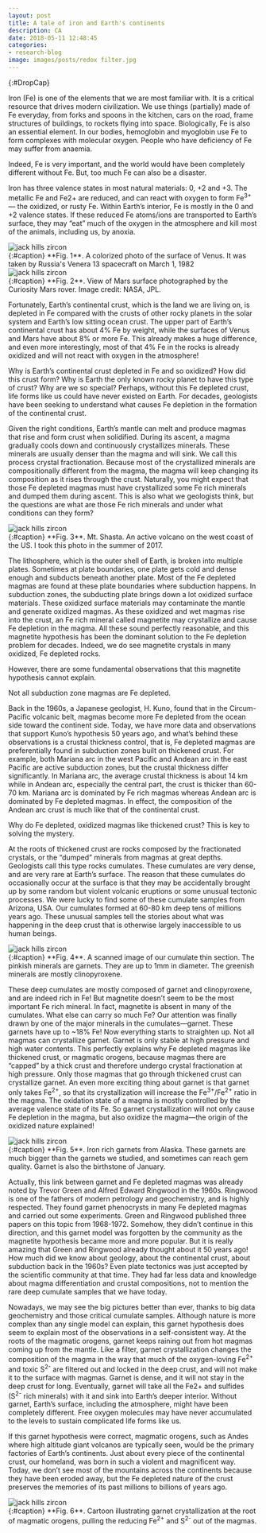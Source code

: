 ```yaml
---
layout: post
title: A tale of iron and Earth's continents
description: CA
date: 2018-05-11 12:48:45
categories:
- research-blog
image: images/posts/redox filter.jpg
---
```


{:#DropCap}
<!-- adding {:#DropCap} above will make first letter of first word CAPITAL and Large -->
Iron (Fe) is one of the elements that we are most familiar with. It is a critical resource that drives modern civilization. We use things (partially) made of Fe everyday, from forks and spoons in the kitchen, cars on the road, frame structures of buildings, to rockets flying into space. Biologically, Fe is also an essential element. In our bodies, hemoglobin and myoglobin use Fe to form complexes with molecular oxygen. People who have deficiency of Fe may suffer from anaemia.

Indeed, Fe is very important, and the world would have been completely different without Fe. But, too much Fe can also be a disaster. 

Iron has three valence states in most natural materials: 0, +2 and +3. The metallic Fe and Fe2+ are reduced, and can react with oxygen to form Fe<sup>3+</sup> — the oxidized, or rusty Fe. Within Earth’s interior, Fe is mostly in the 0 and +2 valence states. If these reduced Fe atoms/ions are transported to Earth’s surface, they may “eat” much of the oxygen in the atmosphere and kill most of the animals, including us, by anoxia.

<div class="img-parent">
<img src="/images/posts/venus surface.jpg" alt="jack hills zircon" />
</div>
{:#caption}
**Fig. 1**. A colorized photo of the surface of Venus. It was taken by Russia's Venera 13 spacecraft on March 1, 1982

<div class="img-parent">
<img src="/images/posts/mars surface.jpg" alt="jack hills zircon" />
</div>
{:#caption}
**Fig. 2**. View of Mars surface photographed by the Curiosity Mars rover. Image credit: NASA, JPL.

Fortunately, Earth’s continental crust, which is the land we are living on, is depleted in Fe compared with the crusts of other rocky planets in the solar system and Earth’s low sitting ocean crust. The upper part of Earth’s continental crust has about 4% Fe by weight, while the surfaces of Venus and Mars have about 8% or more Fe. This already makes a huge difference, and even more interestingly, most of that 4% Fe in the rocks is already oxidized and will not react with oxygen in the atmosphere!

Why is Earth’s continental crust depleted in Fe and so oxidized? How did this crust form? Why is Earth the only known rocky planet to have this type of crust? Why are we so special? Perhaps, without this Fe depleted crust, life forms like us could have never existed on Earth. For decades, geologists have been seeking to understand what causes Fe depletion in the formation of the continental crust.

Given the right conditions, Earth’s mantle can melt and produce magmas that rise and form crust when solidified. During its ascent, a magma gradually cools down and continuously crystallizes minerals. These minerals are usually denser than the magma and will sink. We call this process crystal fractionation. Because most of the crystallized minerals are compositionally different from the magma, the magma will keep changing its composition as it rises through the crust. Naturally, you might expect that those Fe depleted magmas must have crystallized some Fe rich minerals and dumped them during ascent. This is also what we geologists think, but the questions are what are those Fe rich minerals and under what conditions can they form? 

<div class="img-parent">
<img src="/images/posts/P1100139.jpg" alt="jack hills zircon" />
</div>
{:#caption}
**Fig. 3**. Mt. Shasta. An active volcano on the west coast of the US. I took this photo in the summer of 2017.

The lithosphere, which is the outer shell of Earth, is broken into multiple plates. Sometimes at plate boundaries, one plate gets cold and dense enough and subducts beneath another plate. Most of the Fe depleted magmas are found at these plate boundaries where subduction happens. In subduction zones, the subducting plate brings down a lot oxidized surface materials. These oxidized surface materials may contaminate the mantle and generate oxidized magmas. As these oxidized and wet magmas rise into the crust, an Fe rich mineral called magnetite may crystallize and cause Fe depletion in the magma. All these sound perfectly reasonable, and this magnetite hypothesis has been the dominant solution to the Fe depletion problem for decades. Indeed, we do see magnetite crystals in many oxidized, Fe depleted rocks.

However, there are some fundamental observations that this magnetite hypothesis cannot explain.

Not all subduction zone magmas are Fe depleted.

Back in the 1960s, a Japanese geologist, H. Kuno, found that in the Circum-Pacific volcanic belt, magmas become more Fe depleted from the ocean side toward the continent side. Today, we have more data and observations that support Kuno’s hypothesis 50 years ago, and what’s behind these observations is a crustal thickness control, that is, Fe depleted magmas are preferentially found in subduction zones built on thickened crust. For example, both Mariana arc in the west Pacific and Andean arc in the east Pacific are active subduction zones, but the crustal thickness differ significantly. In Mariana arc, the average crustal thickness is about 14 km while in Andean arc, especially the central part, the crust is thicker than 60-70 km. Mariana arc is dominated by Fe rich magmas whereas Andean arc is dominated by Fe depleted magmas. In effect, the composition of the Andean arc crust is much like that of the continental crust.

Why do Fe depleted, oxidized magmas like thickened crust? This is key to solving the mystery.

At the roots of thickened crust are rocks composed by the fractionated crystals, or the “dumped” minerals from magmas at great depths. Geologists call this type rocks cumulates. These cumulates are very dense, and are very rare at Earth’s surface. The reason that these cumulates do occasionally occur at the surface is that they may be accidentally brought up by some random but violent volcanic eruptions or some unusual tectonic processes. We were lucky to find some of these cumulate samples from Arizona, USA. Our cumulates formed at 60-80 km deep tens of millions years ago. These unusual samples tell the stories about what was happening in the deep crust that is otherwise largely inaccessible to us human beings.

<div class="img-parent">
<img src="/images/posts/SB3-ME14.jpg" alt="jack hills zircon" />
</div>
{:#caption}
**Fig. 4**. A scanned image of our cumulate thin section. The pinkish minerals are garnets. They are up to 1mm in diameter. The greenish minerals are mostly clinopyroxene.

These deep cumulates are mostly composed of garnet and clinopyroxene, and are indeed rich in Fe! But magnetite doesn’t seem to be the most important Fe rich mineral. In fact, magnetite is absent in many of the cumulates. What else can carry so much Fe? Our attention was finally drawn by one of the major minerals in the cumulates—garnet. These garnets have up to ~18% Fe! Now everything starts to straighten up. Not all magmas can crystallize garnet. Garnet is only stable at high pressure and high water contents. This perfectly explains why Fe depleted magmas like thickened crust, or magmatic orogens, because magmas there are “capped” by a thick crust and therefore undergo crystal fractionation at high pressure. Only those magmas that go through thickened crust can crystallize garnet. An even more exciting thing about garnet is that garnet only takes Fe<sup>2+</sup>, so that its crystallization will increase the Fe<sup>3+</sup>/Fe<sup>2+</sup> ratio in the magma. The oxidation state of a magma is mostly controlled by the average valence state of its Fe. So garnet crystallization will not only cause Fe depletion in the magma, but also oxidize the magma—the origin of the oxidized nature explained!

<div class="img-parent">
<img src="/images/posts/DSC03295.jpg" alt="jack hills zircon" />
</div>
{:#caption}
**Fig. 5**. Iron rich garnets from Alaska. These garnets are much bigger than the garnets we studied, and sometimes can reach gem quality. Garnet is also the birthstone of January.

Actually, this link between garnet and Fe depleted magmas was already noted by Trevor Green and Alfred Edward Ringwood in the 1960s. Ringwood is one of the fathers of modern petrology and geochemistry, and is highly respected. They found garnet phenocrysts in many Fe depleted magmas and carried out some experiments. Green and Ringwood published three papers on this topic from 1968-1972. Somehow, they didn’t continue in this direction, and this garnet model was forgotten by the community as the magnetite hypothesis became more and more popular. But it is really amazing that Green and Ringwood already thought about it 50 years ago! How much did we know about geology, about the continental crust, about subduction back in the 1960s? Even plate tectonics was just accepted by the scientific community at that time. They had far less data and knowledge about magma differentiation and crustal compositions, not to mention the rare deep cumulate samples that we have today.

Nowadays, we may see the big pictures better than ever, thanks to big data geochemistry and those critical cumulate samples. Although nature is more complex than any single model can explain, this garnet hypothesis does seem to explain most of the observations in a self-consistent way. At the roots of the magmatic orogens, garnet keeps raining out from hot magmas coming up from the mantle. Like a filter, garnet crystallization changes the composition of the magma in the way that much of the oxygen-loving Fe<sup>2+</sup> and toxic S<sup>2-</sup> are filtered out and locked in the deep crust, and will not make it to the surface with magmas. Garnet is dense, and it will not stay in the deep crust for long. Eventually, garnet will take all the Fe2+ and sulfides (S<sup>2-</sup> rich minerals) with it and sink into Earth’s deeper interior. Without garnet, Earth’s surface, including the atmosphere, might have been completely different. Free oxygen molecules may have never accumulated to the levels to sustain complicated life forms like us.

If this garnet hypothesis were correct, magmatic orogens, such as Andes where high altitude giant volcanos are typically seen, would be the primary factories of Earth’s continents. Just about every piece of the continental crust, our homeland, was born in such a violent and magnificent way. Today, we don’t see most of the mountains across the continents because they have been eroded away, but the Fe depleted nature of the crust preserves the memories of its past millions to billions of years ago. 

<div class="img-parent">
<img src="/images/posts/redox filter.jpg" alt="jack hills zircon" />
</div>
{:#caption}
**Fig. 6**. Cartoon illustrating garnet crystallization at the root of magmatic orogens, pulling the reducing Fe<sup>2+</sup> and S<sup>2-</sup> out of the magmas.
